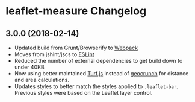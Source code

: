 leaflet-measure Changelog
=========================

## 3.0.0 (2018-02-14)

* Updated build from Grunt/Browserify to [Webpack](https://webpack.js.org/)
* Moves from jshint/jscs to [ESLint](https://eslint.org/)
* Reduced the number of external dependencies to get build down to under 40KB
* Now using better maintained [Turf.js](http://turfjs.org/) instead of [geocrunch](https://github.com/brandoncopeland/geocrunch) for distance and area calculations.
* Updates styles to better match the styles applied to `.leaflet-bar`. Previous styles were based on the Leaflet layer control.